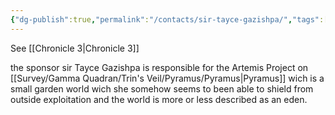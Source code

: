 ```yaml
---
{"dg-publish":true,"permalink":"/contacts/sir-tayce-gazishpa/","tags":["sirTayceGazishpa","ProjectArtemis","Sponsor"]}
---
```



See [[Chronicle 3\|Chronicle 3]]

the sponsor sir Tayce Gazishpa is responsible for the Artemis Project on [[Survey/Gamma Quadran/Trin's Veil/Pyramus/Pyramus\|Pyramus]] wich is a small garden world wich she somehow seems to been able to shield from outside exploitation and the world is more or less described as an eden. 



